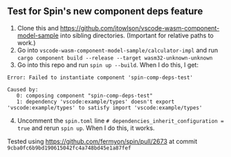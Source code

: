 ## Test for Spin's new component deps feature

1. Clone this and https://github.com/itowlson/vscode-wasm-component-model-sample into sibling directories.  (Important for relative paths to work.)
2. Go into `vscode-wasm-component-model-sample/calculator-impl` and run `cargo component build --release --target wasm32-unknown-unknown`
3. Go into this repo and run `spin up --build`.  When I do this, I get:

```
Error: Failed to instantiate component 'spin-comp-deps-test'

Caused by:
   0: composing component "spin-comp-deps-test"
   1: dependency 'vscode:example/types' doesn't export 'vscode:example/types' to satisfy import 'vscode:example/types'
```

4. Uncomment the `spin.toml` line `# dependencies_inherit_configuration = true` and rerun `spin up`. When I do this, it works.

Tested using https://github.com/fermyon/spin/pull/2673 at commit `9cba0fc6b9bd190615042fc4a748bd45e1a87fef`
